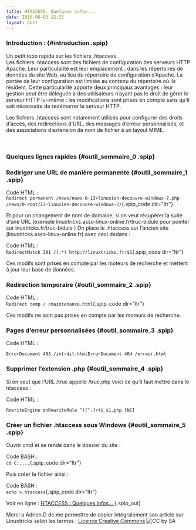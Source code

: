 ```yaml
---
title: HTACCESS, Quelques infos...
date: 2016-06-03 12:35
layout: post
---
```


<p>
<div class="main">

<div class="chapo surlignable">

### Introduction : {#introduction .spip}

Un petit topo rapide sur les fichiers .htaccess  
Les fichiers .htaccess sont des fichiers de configuration des serveurs
HTTP Apache. Leur particularité est leur emplacement : dans les
répertoires de données du site Web, au lieu du répertoire de
configuration d’Apache. La portée de leur configuration est limitée au
contenu du répertoire où ils résident. Cette particularité apporte deux
principaux avantages : leur gestion peut être déléguée à des
utilisateurs n’ayant pas le droit de gérer le serveur HTTP lui-même ;
les modifications sont prises en compte sans qu’il soit nécessaire de
redémarrer le serveur HTTP.

Les fichiers .htaccess sont notamment utilisés pour configurer des
droits d’accès, des redirections d’URL, des messages d’erreur
personnalisés, et des associations d’extension de nom de fichier à un
layout MIME.

</div>

<div class="texte surlignable">

<div id="outil_sommaire" class="cs_sommaire cs_sommaire_avec_fond">

<div class="cs_sommaire_inner">

<div class="cs_sommaire_titre_avec_fond cs_done">

  

</div>

</div>

</div>

### Quelques lignes rapides {#outil_sommaire_0 .spip}

### Rediriger une URL de manière permanente {#outil_sommaire_1 .spip}

Code HTML :  
`Redirect permanent /news/news-6-13+linuxien-decouvre-windows-7.php /news/0-root/13-linuxien-decouvre-windows-7/`{.spip_code
dir="ltr"}

Et pour un changement de nom de domaine, si on veut récupérer la suite
d’une URL (exemple linuxtricks.asso-linux-online.fr/truc-bidule pour
pointer sur inuxtricks.fr/truc-bidule ) On place le .htaccess sur
l’ancien site (linuxtricks.asso-linux-online.fr) avec ceci dedans :

Code HTML :  
`RedirectMatch 301 /(.*) http://linuxtricks.fr/$1`{.spip_code dir="ltr"}

Ces modifs sont prises en compte par les moteurs de recherche et mettent
à jour leur base de données.

### Redirection temporaire {#outil_sommaire_2 .spip}

Code HTML :  
`Redirect temp / /maintenance.html`{.spip_code dir="ltr"}

Ces modifs ne sont pas prises en compte par les moteurs de recherche.

### Pages d’erreur personnalisées {#outil_sommaire_3 .spip}

Code HTML :

<div class="spip_code" dir="ltr">

`ErrorDocument 403 /intrdit.htmlErrorDocument 404 /erreur.html`

</div>

### Supprimer l’extension .php {#outil_sommaire_4 .spip}

Si on veut que l’URL /truc appelle /truc.php voici ce qu’il faut mettre
dans le htaccess :

Code HTML :

<div class="spip_code" dir="ltr">

`RewriteEngine onRewriteRule ^([^.]+)$ $1.php [NC]`

</div>

### Créer un fichier .htaccess sous Windows {#outil_sommaire_5 .spip}

Ouvrir cmd et se rende dans le dossier du site :

Code BASH :  
`cd C:....`{.spip_code dir="ltr"}

Puis créer le fichier ainsi :

Code BASH :  
`echo >.htaccess`{.spip_code dir="ltr"}

</div>

Voir en ligne : [HTACCESS : Quelques
infos... ](http://www.linuxtricks.fr/wiki/htaccess-quelques-infos){.spip_out}

Merci a Adrien.D de me permettre de copier intégralement son article sur
Linuxtricks selon les termes : [Licence Creative
Commons](https://creativecommons.org/licenses/by-sa/2.0/fr/) ![CC by
SA](http://www.linuxtricks.fr/upload/cc_by_sa_petit.png)

</div>

<p>
</p>

